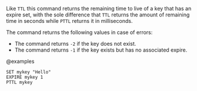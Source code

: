 Like `TTL` this command returns the remaining time to live of a key that has an
expire set, with the sole difference that `TTL` returns the amount of remaining
time in seconds while `PTTL` returns it in milliseconds.

The command returns the following values in case of errors:

* The command returns `-2` if the key does not exist.
* The command returns `-1` if the key exists but has no associated expire.

@examples

```cli
SET mykey "Hello"
EXPIRE mykey 1
PTTL mykey
```
